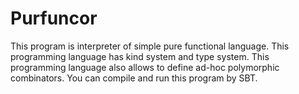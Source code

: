 # Purfuncor

This program is interpreter of simple pure functional language. This programming language has kind system and
type system. This programming language also allows to define ad-hoc polymorphic combinators. You can compile and run
this program by SBT.
